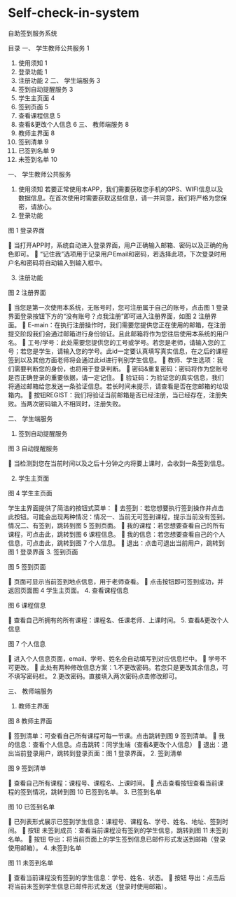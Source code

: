 # Self-check-in-system
自助签到服务系统

 
                            
目录
一、	学生教师公共服务	1
1.	使用须知	1
2.	登录功能	1
3.	注册功能	2
二、	学生端服务	3
1.	签到自动提醒服务	3
2.	学生主页面	4
3.	签到页面	5
4.	查看课程信息	5
5.	查看&更改个人信息	6
三、	教师端服务	8
1.	教师主界面	8
2.	签到清单	9
3.	已签到名单	9
4.	未签到名单	10
 

	
	 
一、	学生教师公共服务
1.	使用须知
若要正常使用本APP，我们需要获取您手机的GPS、WIFI信息以及数据信息。在首次使用时需要获取这些信息，请一并同意，我们将严格为您保密，请放心。
2.	登录功能
 
图 1 登录界面

	当打开APP时，系统自动进入登录界面，用户正确输入邮箱、密码以及正确的角色即可。
	“记住我”选项用于记录用户Email和密码，若选择此项，下次登录时用户名和密码将自动输入到输入框中。
 
3.	注册功能
 
图 2 注册界面

	当您是第一次使用本系统，无账号时，您可注册属于自己的账号，点击图 1 登录界面登录按钮下方的“没有账号？点我注册”即可进入注册界面，如图 2 注册界面。
	E-main：在执行注册操作时，我们需要您提供您正在使用的邮箱，在注册提交阶段我们会通过邮箱进行身份验证。且此邮箱将作为您往后使用本系统的用户名。
	工号/学号：此处需要您提供您的工号或学号。若您是老师，请输入您的工号；若您是学生，请输入您的学号。此id一定要认真填写真实信息，在之后的课程签到以及其他方面老师将会通过此id进行判别学生信息。
	教师、学生选项：我们需要判断您的身份，也将用于登录判断。
	密码&重复密码：密码将作为您账号是否正确登录的重要依据，请一定记住。
	验证码：为验证您的真实信息，我们将通过邮箱给您发送一条验证信息。若长时间未提示，请查看是否在您邮箱的垃圾箱内。
	按钮REGIST：我们将验证当前邮箱是否已经注册，当已经存在，注册失败。当两次密码输入不相同时，注册失败。
 
二、	学生端服务
1.	签到自动提醒服务
 
图 3 自动提醒服务

	当检测到您在当前时间以及之后十分钟之内将要上课时，会收到一条签到信息。

2.	学生主页面
 
图 4 学生主页面

学生主界面提供了简洁的按钮式菜单：
	去签到：若您想要执行签到操作并点击此按钮。可能会出现两种情况：情况一、当前无可签到课程，提示当前没有签到。情况二、有签到，跳转到图 5 签到页面。
	我的课程：若您想要查看自己的所有课程，可点击此，跳转到图 6 课程信息。
	我的信息：若您想要查看自己的个人信息，可点击此，跳转到图 7 个人信息。
	退出：点击可退出当前用户，跳转到图 1 登录界面
3.	签到页面
 
图 5 签到页面

	页面可显示当前签到地点信息，用于老师查看。
	点击按钮即可签到成功，并返回页面图 4 学生主页面。
4.	查看课程信息
 
图 6 课程信息

	查看自己所拥有的所有课程：课程名、任课老师、上课时间。
5.	查看&更改个人信息
 
图 7 个人信息

	进入个人信息页面，email、学号、姓名会自动填写到对应信息栏中。
	学号不可更改。
	此处有两种修改信息方案：1.不更改密码。若您只是更改其余信息，可不填写密码栏。 2.更改密码。直接填入两次密码点击修改即可。

	
 
三、	教师端服务
1.	教师主界面
 
图 8 教师主界面

	签到清单：可查看自己所有课程可每一节课。点击跳转到图 9 签到清单。
	我的信息：查看个人信息。点击跳转：同学生端（查看&更改个人信息）
	退出：退出当前登录用户，跳转到登录页面：图 1 登录界面。
2.	签到清单
 
图 9 签到清单

	查看自己所有课程：课程号、课程名、上课时间。
	点击查看按钮查看当前课程的签到情况，跳转到图 10 已签到名单。
3.	已签到名单
 
图 10 已签到名单

	已列表形式展示已签到学生信息：课程号、课程名、学号、姓名、地址、签到时间。
	按钮 未签到成员：查看当前课程没有签到的学生信息，跳转到图 11 未签到名单。
	按钮 导出：将当前页面上的学生签到信息已邮件形式发送到邮箱（登录使用邮箱）。
4.	未签到名单
 
图 11 未签到名单

	查看当前课程没有签到的学生信息：学号、姓名、状态。
	按钮 导出：点击后将当前未签到学生信息已邮件形式发送（登录时使用邮箱）。
